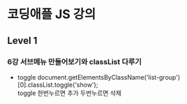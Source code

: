# 코딩애플 JS 강의
## Level 1 
### 6강 서브메뉴 만들어보기와 classList 다루기


- toggle
document.getElementsByClassName('list-group')[0].classList.toggle('show');   
toggle 한번누르면 추가 두번누르면 삭제
